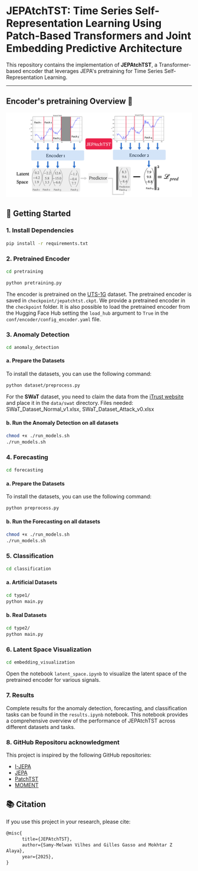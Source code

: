 # JEPAtchTST: Time Series Self-Representation Learning Using Patch-Based Transformers and Joint Embedding Predictive Architecture

This repository contains the implementation of **JEPAtchTST**, a Transformer-based encoder that leverages JEPA's pretraining for Time Series Self-Representation Learning.

---

## Encoder's pretraining Overview 🧠
![Architecture](figures/jepatchtst.png)




## 🚀 Getting Started




### 1. Install Dependencies

```bash
pip install -r requirements.txt
```

### 2. Pretrained Encoder

```bash
cd pretraining  
```

```bash
python pretraining.py
```
The encoder is pretrained on the [UTS-1G](https://www.cs.ucr.edu/~eamonn/time_series_data_2018/) dataset. The pretrained encoder is saved in `checkpoint/jepatchtst.ckpt`. We provide a pretrained encoder in the `checkpoint` folder. It is also possible to load the pretrained encoder from the Hugging Face Hub setting the `load_hub` argument to `True` in the `conf/encoder/config_encoder.yaml` file.




### 3. Anomaly Detection

```bash
cd anomaly_detection  
```

#### a. Prepare the Datasets
To install the datasets, you can use the following command:
```bash
python dataset/preprocess.py
```
For the **SWaT** dataset, you need to claim the data from the [iTrust website](https://itrust.sutd.edu.sg/itrust-labs_datasets/dataset_info/) and place it in the `data/swat` directory. Files needed: SWaT_Dataset_Normal_v1.xlsx, SWaT_Dataset_Attack_v0.xlsx


#### b. Run the Anomaly Detection on all datasets

```bash
chmod +x ./run_models.sh
./run_models.sh
```



### 4. Forecasting

```bash
cd forecasting  
```

#### a. Prepare the Datasets
To install the datasets, you can use the following command:
```bash
python preprocess.py
```

#### b. Run the Forecasting on all datasets

```bash
chmod +x ./run_models.sh
./run_models.sh
```

### 5. Classification

```bash
cd classification  
```

#### a. Artificial Datasets
```bash
cd type1/
python main.py
```

#### b. Real Datasets
```bash
cd type2/
python main.py
```

### 6. Latent Space Visualization

```bash
cd embedding_visualization  
```
Open the notebook `latent_space.ipynb` to visualize the latent space of the pretrained encoder for various signals.

### 7. Results

Complete results for the anomaly detection, forecasting, and classification tasks can be found in the `results.ipynb` notebook. This notebook provides a comprehensive overview of the performance of JEPAtchTST across different datasets and tasks.

### 8. GitHub Repositoru acknowledgment
This project is inspired by the following GitHub repositories:
- [I-JEPA](https://github.com/facebookresearch/ijepa)
- [JEPA](https://github.com/facebookresearch/vicreg)
- [PatchTST](https://github.com/yuqinie98/PatchTST)
- [MOMENT](https://github.com/moment-timeseries-foundation-model/moment)

## 📚 Citation

If you use this project in your research, please cite:

```
@misc{
      title={JEPAtchTST}, 
      author={Samy-Melwan Vilhes and Gilles Gasso and Mokhtar Z Alaya},
      year={2025},
}
```
